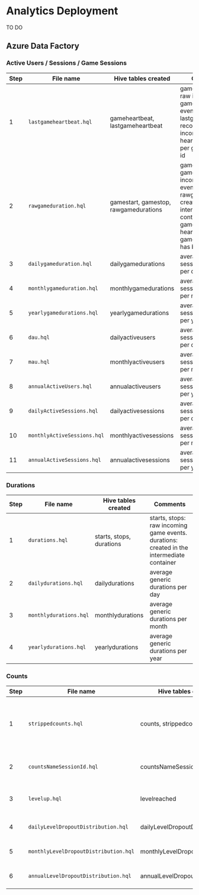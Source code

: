 # Analytics Deployment

TO DO

## Azure Data Factory

### Active Users / Sessions / Game Sessions

Step | File name | Hive tables created | Comments
---------|----------|---------|---------
 1 | `lastgameheartbeat.hql` | gameheartbeat, lastgameheartbeat | gameheartbeat: raw incoming game heartbeat events. lastgameheartbeat: records the last incoming game heartbeat event per game session id
 2 | `rawgameduration.hql` | gamestart, gamestop, rawgamedurations | gamestart, gamestop: raw incoming game events. rawgamedurations: created in the intermediate container with game stop or game heartbeat if no game stop event has been received
 3 | `dailygameduration.hql` | dailygamedurations | average game session durations per day
 4 | `monthlygameduration.hql` | monthlygamedurations | average game session durations per month
 5 | `yearlygamedurations.hql` | yearlygamedurations | average game session durations per year
 6 | `dau.hql` | dailyactiveusers | average game session durations per day
 7 | `mau.hql` | monthlyactiveusers | average game session durations per month
 8 | `annualActiveUsers.hql` | annualactiveusers | average game session durations per year
 9 | `dailyActiveSessions.hql` | dailyactivesessions | average game session durations per day
 10 | `monthlyActiveSessions.hql` | monthlyactivesessions | average game session durations per month
 11 | `annualActiveSessions.hql` | annualactivesessions | average game session durations per year


### Durations

Step | File name | Hive tables created | Comments
---------|----------|---------|---------
 1 | `durations.hql` | starts, stops, durations | starts, stops: raw incoming game events. durations: created in the intermediate container
 2 | `dailydurations.hql` | dailydurations | average generic durations per day
 3 | `monthlydurations.hql` | monthlydurations | average generic durations per month
 4 | `yearlydurations.hql` | yearlydurations | average generic durations per year


### Counts

Step | File name | Hive tables created | Comments
---------|----------|---------|---------
 1 | `strippedcounts.hql` | counts, strippedcounts | counts: raw incoming count events. strippedcounts: created in the intermediate container
 2 | `countsNameSessionId.hql` | countsNameSessionId | counts per DisplayName per game session
 3 | `levelup.hql` | levelreached | at which level did a given game session end
 4 | `dailyLevelDropoutDistribution.hql` | dailyLevelDropoutDistribution | distribution of achieved levels per day
 5 | `monthlyLevelDropoutDistribution.hql` | monthlyLevelDropoutDistribution | distribution of achieved levels per day
 6 | `annualLevelDropoutDistribution.hql` | annualLevelDropoutDistribution | distribution of achieved levels per day
